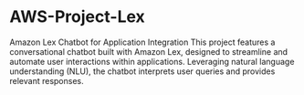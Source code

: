 # AWS-Project-Lex
Amazon Lex Chatbot for Application Integration This project features a conversational chatbot built with Amazon Lex, designed to streamline and automate user interactions within applications. Leveraging natural language understanding (NLU), the chatbot interprets user queries and provides relevant responses.
